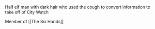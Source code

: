 Half elf man with dark hair who used the cough to convert information to take off of City Watch

Member of [[The Six Hands]]